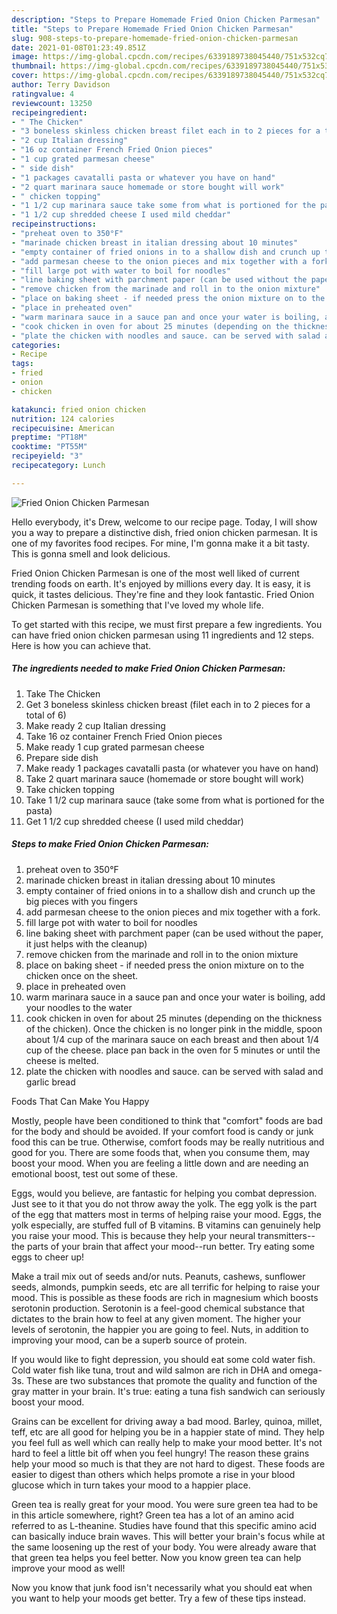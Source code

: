 ```yaml
---
description: "Steps to Prepare Homemade Fried Onion Chicken Parmesan"
title: "Steps to Prepare Homemade Fried Onion Chicken Parmesan"
slug: 908-steps-to-prepare-homemade-fried-onion-chicken-parmesan
date: 2021-01-08T01:23:49.851Z
image: https://img-global.cpcdn.com/recipes/6339189738045440/751x532cq70/fried-onion-chicken-parmesan-recipe-main-photo.jpg
thumbnail: https://img-global.cpcdn.com/recipes/6339189738045440/751x532cq70/fried-onion-chicken-parmesan-recipe-main-photo.jpg
cover: https://img-global.cpcdn.com/recipes/6339189738045440/751x532cq70/fried-onion-chicken-parmesan-recipe-main-photo.jpg
author: Terry Davidson
ratingvalue: 4
reviewcount: 13250
recipeingredient:
- " The Chicken"
- "3 boneless skinless chicken breast filet each in to 2 pieces for a total of 6"
- "2 cup Italian dressing"
- "16 oz container French Fried Onion pieces"
- "1 cup grated parmesan cheese"
- " side dish"
- "1 packages cavatalli pasta or whatever you have on hand"
- "2 quart marinara sauce homemade or store bought will work"
- " chicken topping"
- "1 1/2 cup marinara sauce take some from what is portioned for the pasta"
- "1 1/2 cup shredded cheese I used mild cheddar"
recipeinstructions:
- "preheat oven to 350°F"
- "marinade chicken breast in italian dressing about 10 minutes"
- "empty container of fried onions in to a shallow dish and crunch up the big pieces with you fingers"
- "add parmesan cheese to the onion pieces and mix together with a fork."
- "fill large pot with water to boil for noodles"
- "line baking sheet with parchment paper (can be used without the paper, it just helps with the cleanup)"
- "remove chicken from the marinade and roll in to the onion mixture"
- "place on baking sheet - if needed press the onion mixture on to the chicken once on the sheet."
- "place in preheated oven"
- "warm marinara sauce in a sauce pan and once your water is boiling, add your noodles to the water"
- "cook chicken in oven for about 25 minutes (depending on the thickness of the chicken). Once the chicken is no longer pink in the middle, spoon about 1/4 cup of the marinara sauce on each breast and then about 1/4 cup of the cheese. place pan back in the oven for 5 minutes or until the cheese is melted."
- "plate the chicken with noodles and sauce. can be served with salad and garlic bread"
categories:
- Recipe
tags:
- fried
- onion
- chicken

katakunci: fried onion chicken 
nutrition: 124 calories
recipecuisine: American
preptime: "PT18M"
cooktime: "PT55M"
recipeyield: "3"
recipecategory: Lunch

---
```



![Fried Onion Chicken Parmesan](https://img-global.cpcdn.com/recipes/6339189738045440/751x532cq70/fried-onion-chicken-parmesan-recipe-main-photo.jpg)

Hello everybody, it's Drew, welcome to our recipe page. Today, I will show you a way to prepare a distinctive dish, fried onion chicken parmesan. It is one of my favorites food recipes. For mine, I'm gonna make it a bit tasty. This is gonna smell and look delicious.

Fried Onion Chicken Parmesan is one of the most well liked of current trending foods on earth. It's enjoyed by millions every day. It is easy, it is quick, it tastes delicious. They're fine and they look fantastic. Fried Onion Chicken Parmesan is something that I've loved my whole life.




To get started with this recipe, we must first prepare a few ingredients. You can have fried onion chicken parmesan using 11 ingredients and 12 steps. Here is how you can achieve that.

<!--inarticleads1-->

##### The ingredients needed to make Fried Onion Chicken Parmesan:

1. Take  The Chicken
1. Get 3 boneless skinless chicken breast (filet each in to 2 pieces for a total of 6)
1. Make ready 2 cup Italian dressing
1. Take 16 oz container French Fried Onion pieces
1. Make ready 1 cup grated parmesan cheese
1. Prepare  side dish
1. Make ready 1 packages cavatalli pasta (or whatever you have on hand)
1. Take 2 quart marinara sauce (homemade or store bought will work)
1. Take  chicken topping
1. Take 1 1/2 cup marinara sauce (take some from what is portioned for the pasta)
1. Get 1 1/2 cup shredded cheese (I used mild cheddar)




<!--inarticleads2-->

##### Steps to make Fried Onion Chicken Parmesan:

1. preheat oven to 350°F
1. marinade chicken breast in italian dressing about 10 minutes
1. empty container of fried onions in to a shallow dish and crunch up the big pieces with you fingers
1. add parmesan cheese to the onion pieces and mix together with a fork.
1. fill large pot with water to boil for noodles
1. line baking sheet with parchment paper (can be used without the paper, it just helps with the cleanup)
1. remove chicken from the marinade and roll in to the onion mixture
1. place on baking sheet - if needed press the onion mixture on to the chicken once on the sheet.
1. place in preheated oven
1. warm marinara sauce in a sauce pan and once your water is boiling, add your noodles to the water
1. cook chicken in oven for about 25 minutes (depending on the thickness of the chicken). Once the chicken is no longer pink in the middle, spoon about 1/4 cup of the marinara sauce on each breast and then about 1/4 cup of the cheese. place pan back in the oven for 5 minutes or until the cheese is melted.
1. plate the chicken with noodles and sauce. can be served with salad and garlic bread




Foods That Can Make You Happy


Mostly, people have been conditioned to think that "comfort" foods are bad for the body and should be avoided. If your comfort food is candy or junk food this can be true. Otherwise, comfort foods may be really nutritious and good for you. There are some foods that, when you consume them, may boost your mood. When you are feeling a little down and are needing an emotional boost, test out some of these.

Eggs, would you believe, are fantastic for helping you combat depression. Just see to it that you do not throw away the yolk. The egg yolk is the part of the egg that matters most in terms of helping raise your mood. Eggs, the yolk especially, are stuffed full of B vitamins. B vitamins can genuinely help you raise your mood. This is because they help your neural transmitters--the parts of your brain that affect your mood--run better. Try eating some eggs to cheer up!

Make a trail mix out of seeds and/or nuts. Peanuts, cashews, sunflower seeds, almonds, pumpkin seeds, etc are all terrific for helping to raise your mood. This is possible as these foods are rich in magnesium which boosts serotonin production. Serotonin is a feel-good chemical substance that dictates to the brain how to feel at any given moment. The higher your levels of serotonin, the happier you are going to feel. Nuts, in addition to improving your mood, can be a superb source of protein.

If you would like to fight depression, you should eat some cold water fish. Cold water fish like tuna, trout and wild salmon are rich in DHA and omega-3s. These are two substances that promote the quality and function of the gray matter in your brain. It's true: eating a tuna fish sandwich can seriously boost your mood. 

Grains can be excellent for driving away a bad mood. Barley, quinoa, millet, teff, etc are all good for helping you be in a happier state of mind. They help you feel full as well which can really help to make your mood better. It's not hard to feel a little bit off when you feel hungry! The reason these grains help your mood so much is that they are not hard to digest. These foods are easier to digest than others which helps promote a rise in your blood glucose which in turn takes your mood to a happier place.

Green tea is really great for your mood. You were sure green tea had to be in this article somewhere, right? Green tea has a lot of an amino acid referred to as L-theanine. Studies have found that this specific amino acid can basically induce brain waves. This will better your brain's focus while at the same loosening up the rest of your body. You were already aware that that green tea helps you feel better. Now you know green tea can help improve your mood as well!

Now you know that junk food isn't necessarily what you should eat when you want to help your moods get better. Try  a few  of  these  tips  instead.

